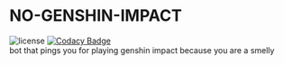 # NO-GENSHIN-IMPACT
![license](https://img.shields.io/github/license/IonicArgon/NO-GENSHIN-IMPACT) [![Codacy Badge](https://app.codacy.com/project/badge/Grade/2892c650443f4ac084bdac78d9c1cd3b)](https://www.codacy.com/gh/IonicArgon/NO-GENSHIN-IMPACT/dashboard?utm_source=github.com&amp;utm_medium=referral&amp;utm_content=IonicArgon/NO-GENSHIN-IMPACT&amp;utm_campaign=Badge_Grade)  
bot that pings you for playing genshin impact because you are a smelly
